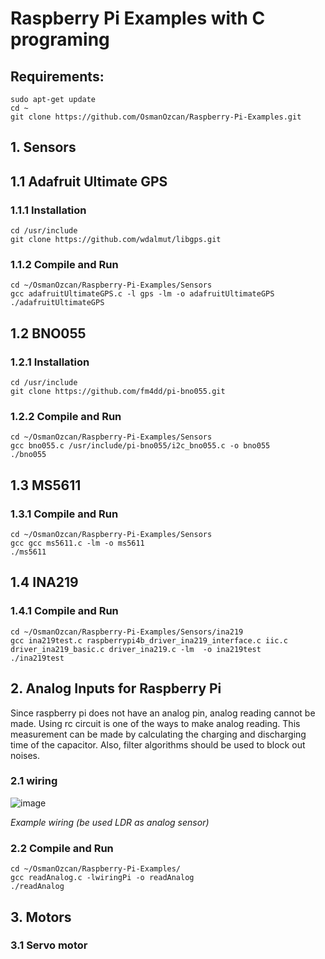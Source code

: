 # Raspberry Pi Examples with C programing

## Requirements:
```
sudo apt-get update
cd ~
git clone https://github.com/OsmanOzcan/Raspberry-Pi-Examples.git
```
## 1. Sensors
## 1.1 Adafruit Ultimate GPS
### 1.1.1 Installation
```
cd /usr/include
git clone https://github.com/wdalmut/libgps.git
```
### 1.1.2 Compile and Run
```
cd ~/OsmanOzcan/Raspberry-Pi-Examples/Sensors
gcc adafruitUltimateGPS.c -l gps -lm -o adafruitUltimateGPS
./adafruitUltimateGPS
```

## 1.2 BNO055
### 1.2.1 Installation
```
cd /usr/include
git clone https://github.com/fm4dd/pi-bno055.git
```
### 1.2.2 Compile and Run
```
cd ~/OsmanOzcan/Raspberry-Pi-Examples/Sensors
gcc bno055.c /usr/include/pi-bno055/i2c_bno055.c -o bno055
./bno055
```

## 1.3 MS5611
### 1.3.1 Compile and Run
```
cd ~/OsmanOzcan/Raspberry-Pi-Examples/Sensors
gcc gcc ms5611.c -lm -o ms5611
./ms5611
```

## 1.4 INA219
### 1.4.1 Compile and Run
```
cd ~/OsmanOzcan/Raspberry-Pi-Examples/Sensors/ina219
gcc ina219test.c raspberrypi4b_driver_ina219_interface.c iic.c driver_ina219_basic.c driver_ina219.c -lm  -o ina219test
./ina219test
```

## 2. Analog Inputs for Raspberry Pi
   Since raspberry pi does not have an analog pin, analog reading cannot be made. Using rc circuit is one of the ways to make analog reading. This measurement can be made by calculating the charging and discharging time of the capacitor. Also, filter algorithms should be used to block out noises.
### 2.1 wiring
![image](https://user-images.githubusercontent.com/73670053/156428355-bfac4810-db92-459f-b870-594e43e716ee.png)

*Example wiring (be used LDR as analog sensor)*
### 2.2 Compile and Run
```
cd ~/OsmanOzcan/Raspberry-Pi-Examples/
gcc readAnalog.c -lwiringPi -o readAnalog
./readAnalog
```

## 3. Motors
### 3.1 Servo motor

